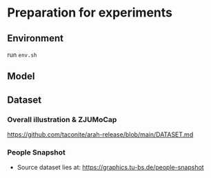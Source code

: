 # Preparation for experiments

## Environment

run `env.sh`

## Model

## Dataset

### Overall illustration & ZJUMoCap

https://github.com/taconite/arah-release/blob/main/DATASET.md

### People Snapshot

- Source dataset lies at: https://graphics.tu-bs.de/people-snapshot

